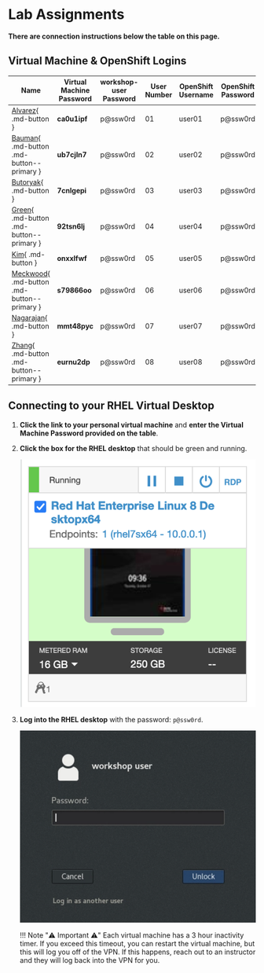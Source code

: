 # Lab Assignments

**There are connection instructions below the table on this page.**

## Virtual Machine & OpenShift Logins

| Name  | Virtual Machine Password | workshop-user Password | User Number | OpenShift Username | OpenShift Password |
|---|---|---|---|---|---|
| [Alvarez](https://cloud.skytap.com/vms/02664b01dfd9611c85985024af0065b4/desktops){ .md-button } | **ca0u1ipf** | p@ssw0rd | 01 | user01 | p@ssw0rd |
| [Bauman](https://cloud.skytap.com/vms/dbb1e67ebab88bab6fdfc0d01984b84c/desktops){ .md-button .md-button--primary } | **ub7cjln7** | p@ssw0rd | 02 | user02 | p@ssw0rd |
| [Butoryak](https://cloud.skytap.com/vms/f12dfbf1d303af9e4074b66bea365248/desktops){ .md-button } | **7cnlgepi** | p@ssw0rd | 03 | user03 | p@ssw0rd |
| [Green](https://cloud.skytap.com/vms/50cafa2b14441ff0be18253668f63072/desktops){ .md-button .md-button--primary } | **92tsn6lj** | p@ssw0rd | 04 | user04 | p@ssw0rd |
| [Kim](https://cloud.skytap.com/vms/e916af2750f69816ec022ff5ce452245/desktops){ .md-button } | **onxxlfwf** | p@ssw0rd | 05 | user05 | p@ssw0rd |
| [Meckwood](https://cloud.skytap.com/vms/f9920b9e7e6832fa55c3c243ba212b93/desktops){ .md-button .md-button--primary } | **s79866oo** | p@ssw0rd | 06 | user06 | p@ssw0rd |
| [Nagarajan](https://cloud.skytap.com/vms/e63af6e999be43ec3227c9623399de90/desktops){ .md-button } | **mmt48pyc** | p@ssw0rd | 07 | user07 | p@ssw0rd |
| [Zhang](https://cloud.skytap.com/vms/504c32eb8fe2e304d57d9e948486f95a/desktops){ .md-button .md-button--primary } | **eurnu2dp**  | p@ssw0rd | 08 | user08 | p@ssw0rd |
<!---
| [TBD](https://google.com){ .md-button } | **TBD** | p@ssw0rd | 09 | user09 | p@ssw0rd |
| [TBD](https://google.com){ .md-button .md-button--primary } | **TBD** | p@ssw0rd | 10 | user10 | p@ssw0rd |
| [TBD](https://google.com){ .md-button } |**TBD**| p@ssw0rd | 11 | user11 | p@ssw0rd |
| [TBD](https://google.com){ .md-button .md-button--primary } | **TBD** | p@ssw0rd | 12 | user12 | p@ssw0rd |
| [TBD](https://google.com){ .md-button } | **TBD**| p@ssw0rd | 13 | user13 | p@ssw0rd |
| [TBD](https://google.com){ .md-button .md-button--primary } | **TBD** | p@ssw0rd | 14 | user14 | p@ssw0rd |
| [TBD](https://google.com){ .md-button } | **TBD** | p@ssw0rd | 15 | user15 | p@ssw0rd |
| [TBD](https://google.com){ .md-button .md-button--primary } | **TBD** | p@ssw0rd | 16 | user16 | p@ssw0rd |
| [TBD](https://google.com){ .md-button } | **TBD** | p@ssw0rd | 17 | user17 | p@ssw0rd |
| [TBD](https://google.com){ .md-button .md-button--primary } | **TBD** | p@ssw0rd | 18 | user18 | p@ssw0rd |
| [TBD](https://google.com){ .md-button } | **TBD** | p@ssw0rd | 19 | user19 | p@ssw0rd |
| [TBD](https://google.com){ .md-button .md-button--primary } | **TBD** | p@ssw0rd | 20 | user20 | p@ssw0rd |
| [TBD](https://google.com){ .md-button } | **TBD** | p@ssw0rd | 21 | user21 | p@ssw0rd |
| [TBD](https://google.com){ .md-button .md-button--primary } | **TBD** | p@ssw0rd | 22 | user22 | p@ssw0rd |
| [TBD](https://google.com){ .md-button } | **TBD** | p@ssw0rd | 23 | user23 | p@ssw0rd |
| [TBD](https://google.com){ .md-button .md-button--primary } | **TBD** | p@ssw0rd | 24 | user24 | p@ssw0rd |
| [TBD](https://google.com){ .md-button } | **TBD** | p@ssw0rd | 25 | user25 | p@ssw0rd |
| [TBD](https://google.com){ .md-button .md-button--primary } | **TBD** | p@ssw0rd | 26 | user26 | p@ssw0rd |
| [TBD](https://google.com){ .md-button } | **TBD** | p@ssw0rd | 27 | user27 | p@ssw0rd |
| [TBD](https://google.com){ .md-button .md-button--primary } | **TBD** | p@ssw0rd | 28 | user28 | p@ssw0rd |
| [TBD](https://google.com){ .md-button } | **TBD** | p@ssw0rd | 29 | user29 | p@ssw0rd |
| [TBD](https://google.com){ .md-button .md-button--primary } | **TBD** | p@ssw0rd | 30 | user30 | p@ssw0rd |
--->

## Connecting to your RHEL Virtual Desktop

1. **Click the link to your personal virtual machine** and **enter the Virtual Machine Password provided on the table**.

1. **Click the box for the RHEL desktop** that should be green and running.

    ![rhel-running](images/rhel-running.png)

1. **Log into the RHEL desktop** with the password: `p@ssw0rd`.

    ![rhel-login](images/rhel-login.png)

    !!! Note ":warning: Important :warning:"
        Each virtual machine has a 3 hour inactivity timer. If you exceed this timeout, you can restart the virtual machine, but this will log you off of the VPN. If this happens, reach out to an instructor and they will log back into the VPN for you.
